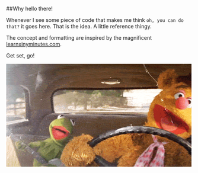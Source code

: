 ##Why hello there! 

Whenever I see some piece of code that makes me think `oh, you can do that?` it goes here. That is the idea.
A little reference thingy.

The concept and formatting are inspired by the magnificent [learnxinyminutes.com](http://learnxinyminutes.com/).

Get set, go!

![thumbs up](fozzy-bear.gif)
